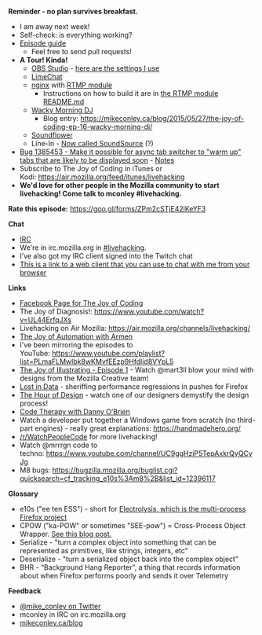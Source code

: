 **Reminder - no plan survives breakfast.**

- I am away next week!
- Self-check: is everything working?
- [Episode guide](https://github.com/mikeconley/joy-of-coding-episode-guide)
    - Feel free to send pull requests!
- **A Tour! Kinda!**
    - [OBS Studio](https://obsproject.com/) - [here are the settings I use](https://www.evernote.com/l/AbIT8fz6BKhNe5LVV6thH_3NUpF1K7P9xNg)
    - [LimeChat](http://limechat.net/mac/)
    - [nginx](http://nginx.org/) with [RTMP module](https://github.com/arut/nginx-rtmp-module)
        - Instructions on how to build it are in [the RTMP module README.md](https://github.com/arut/nginx-rtmp-module/blob/master/README.md)
    - [Wacky Morning DJ](https://github.com/mikeconley/wacky-morning-dj)
        - Blog entry: https://mikeconley.ca/blog/2015/05/27/the-joy-of-coding-ep-16-wacky-morning-dj/
    - [Soundflower](https://rogueamoeba.com/freebies/soundflower/)
    - Line-In - [Now called SoundSource](https://rogueamoeba.com/soundsource/) (?)
- [Bug 1385453 - Make it possible for async tab switcher to "warm up" tabs that are likely to be displayed soon](https://bugzilla.mozilla.org/show_bug.cgi?id=1385453) - [Notes](https://www.evernote.com/l/AbI7YU1W0vhPl5VTF_ZGa0Ae7N0E96B5Vws)
- Subscribe to The Joy of Coding in iTunes or Kodi: https://air.mozilla.org/feed/itunes/livehacking
- **We'd love for other people in the Mozilla community to start livehacking! Come talk to mconley #livehacking.**

**Rate this episode:** https://goo.gl/forms/ZPm2cSTjE42lKeYF3

**Chat**

- [IRC](https://wiki.mozilla.org/IRC)
- We're in irc.mozilla.org in [#livehacking](http://client00.chat.mibbit.com/?channel=%23livehacking&server=irc.mozilla.org).
- I’ve also got my IRC client signed into the Twitch chat
- [This is a link to a web client that you can use to chat with me from your browser](https://client00.chat.mibbit.com/?channel=%23livehacking&server=irc.mozilla.org)

**Links**

- [Facebook Page for The Joy of Coding](https://www.facebook.com/TheJoyOfCoding1/)
- The Joy of Diagnosis!: https://www.youtube.com/watch?v=UL44ErfqJXs
- Livehacking on Air Mozilla: https://air.mozilla.org/channels/livehacking/
- [The Joy of Automation with Armen](https://www.youtube.com/channel/UCBgCmdvPaoYyha7JI33rfDQ)
- I've been mirroring the episodes to YouTube: https://www.youtube.com/playlist?list=PLmaFLMwlbk8wKMvfEEzp9Hfdlid8VYpL5
- [The Joy of Illustrating - Episode 1](https://www.youtube.com/watch?v=5g82nBPNVbc) - Watch @mart3ll blow your mind with designs from the Mozilla Creative team!
- [Lost in Data](https://air.mozilla.org/lost-in-data-episode-1/) - sheriffing performance regressions in pushes for Firefox
- [The Hour of Design](https://www.youtube.com/watch?v=8_Ld4hOU1QU) - watch one of our designers demystify the design process!
- [Code Therapy with Danny O’Brien](https://www.youtube.com/channel/UCDShi-SQdFVRnQrMla9G_kQ)
- Watch a developer put together a Windows game from scratch (no third-part engines) - really great explanations: https://handmadehero.org/
- [/r/WatchPeopleCode](https://www.reddit.com/r/WatchPeopleCode) for more livehacking!
- Watch @mrrrgn code to techno: https://www.youtube.com/channel/UC9ggHzjP5TepAxkrQyQCyJg
- M8 bugs: https://bugzilla.mozilla.org/buglist.cgi?quicksearch=cf_tracking_e10s%3Am8%2B&list_id=12396117

**Glossary**

- e10s ("ee ten ESS") - short for [Electrolysis, which is the multi-process Firefox project](https://wiki.mozilla.org/Electrolysis)
- CPOW ("ka-POW" or sometimes "SEE-pow") = Cross-Process Object Wrapper. [See this blog post.](http://mikeconley.ca/blog/2015/02/17/on-unsafe-cpow-usage-in-firefox-desktop-and-why-is-my-nightly-so-sluggish-with-e10s-enabled/)
- Serialize - "turn a complex object into something that can be represented as primitives, like strings, integers, etc"
- Deserialize - "turn a serialized object back into the complex object”
- BHR - “Background Hang Reporter”, a thing that records information about when Firefox performs poorly and sends it over Telemetry

**Feedback**

- [@mike_conley on Twitter](https://twitter.com/mike_conley)
- mconley in IRC on irc.mozilla.org
- [mikeconley.ca/blog](http://mikeconley.ca/blog/)